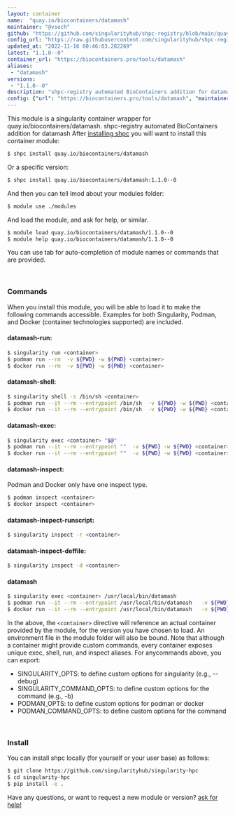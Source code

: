 ```yaml
---
layout: container
name:  "quay.io/biocontainers/datamash"
maintainer: "@vsoch"
github: "https://github.com/singularityhub/shpc-registry/blob/main/quay.io/biocontainers/datamash/container.yaml"
config_url: "https://raw.githubusercontent.com/singularityhub/shpc-registry/main/quay.io/biocontainers/datamash/container.yaml"
updated_at: "2022-11-16 00:46:03.282269"
latest: "1.1.0--0"
container_url: "https://biocontainers.pro/tools/datamash"
aliases:
 - "datamash"
versions:
 - "1.1.0--0"
description: "shpc-registry automated BioContainers addition for datamash"
config: {"url": "https://biocontainers.pro/tools/datamash", "maintainer": "@vsoch", "description": "shpc-registry automated BioContainers addition for datamash", "latest": {"1.1.0--0": "sha256:17955e3ff741f6da7c7bb6dbf19125ba708a81a8ba6887fa0821c66908c5962a"}, "tags": {"1.1.0--0": "sha256:17955e3ff741f6da7c7bb6dbf19125ba708a81a8ba6887fa0821c66908c5962a"}, "docker": "quay.io/biocontainers/datamash", "aliases": {"datamash": "/usr/local/bin/datamash"}}
---
```


This module is a singularity container wrapper for quay.io/biocontainers/datamash.
shpc-registry automated BioContainers addition for datamash
After [installing shpc](#install) you will want to install this container module:


```bash
$ shpc install quay.io/biocontainers/datamash
```

Or a specific version:

```bash
$ shpc install quay.io/biocontainers/datamash:1.1.0--0
```

And then you can tell lmod about your modules folder:

```bash
$ module use ./modules
```

And load the module, and ask for help, or similar.

```bash
$ module load quay.io/biocontainers/datamash/1.1.0--0
$ module help quay.io/biocontainers/datamash/1.1.0--0
```

You can use tab for auto-completion of module names or commands that are provided.

<br>

### Commands

When you install this module, you will be able to load it to make the following commands accessible.
Examples for both Singularity, Podman, and Docker (container technologies supported) are included.

#### datamash-run:

```bash
$ singularity run <container>
$ podman run --rm  -v ${PWD} -w ${PWD} <container>
$ docker run --rm  -v ${PWD} -w ${PWD} <container>
```

#### datamash-shell:

```bash
$ singularity shell -s /bin/sh <container>
$ podman run --it --rm --entrypoint /bin/sh  -v ${PWD} -w ${PWD} <container>
$ docker run --it --rm --entrypoint /bin/sh  -v ${PWD} -w ${PWD} <container>
```

#### datamash-exec:

```bash
$ singularity exec <container> "$@"
$ podman run --it --rm --entrypoint ""  -v ${PWD} -w ${PWD} <container> "$@"
$ docker run --it --rm --entrypoint ""  -v ${PWD} -w ${PWD} <container> "$@"
```

#### datamash-inspect:

Podman and Docker only have one inspect type.

```bash
$ podman inspect <container>
$ docker inspect <container>
```

#### datamash-inspect-runscript:

```bash
$ singularity inspect -r <container>
```

#### datamash-inspect-deffile:

```bash
$ singularity inspect -d <container>
```


#### datamash

```bash
$ singularity exec <container> /usr/local/bin/datamash
$ podman run --it --rm --entrypoint /usr/local/bin/datamash   -v ${PWD} -w ${PWD} <container> -c " $@"
$ docker run --it --rm --entrypoint /usr/local/bin/datamash   -v ${PWD} -w ${PWD} <container> -c " $@"
```



In the above, the `<container>` directive will reference an actual container provided
by the module, for the version you have chosen to load. An environment file in the
module folder will also be bound. Note that although a container
might provide custom commands, every container exposes unique exec, shell, run, and
inspect aliases. For anycommands above, you can export:

 - SINGULARITY_OPTS: to define custom options for singularity (e.g., --debug)
 - SINGULARITY_COMMAND_OPTS: to define custom options for the command (e.g., -b)
 - PODMAN_OPTS: to define custom options for podman or docker
 - PODMAN_COMMAND_OPTS: to define custom options for the command

<br>

### Install

You can install shpc locally (for yourself or your user base) as follows:

```bash
$ git clone https://github.com/singularityhub/singularity-hpc
$ cd singularity-hpc
$ pip install -e .
```

Have any questions, or want to request a new module or version? [ask for help!](https://github.com/singularityhub/singularity-hpc/issues)